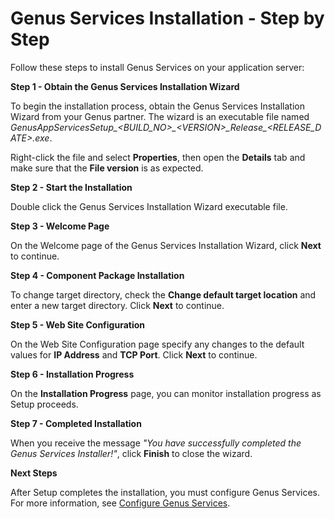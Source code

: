 # Genus Services Installation - Step by Step

Follow these steps to install Genus Services on your application server:

**Step 1 - Obtain the Genus Services Installation Wizard**

To begin the installation process, obtain the Genus Services Installation Wizard from your Genus partner. The wizard is an executable file named *GenusAppServicesSetup_\<BUILD_NO\>\_\<VERSION\>\_Release\_\<RELEASE_DATE\>.exe*.

Right-click the file and select **Properties**, then open the **Details** tab and make sure that the **File version** is as expected.

**Step 2 - Start the Installation**

Double click the Genus Services Installation Wizard executable file.

**Step 3 - Welcome Page**

On the Welcome page of the Genus Services Installation Wizard, click **Next** to continue.

**Step 4 - Component Package Installation**

To change target directory, check the **Change default target location** and enter a new target directory. Click **Next** to continue.

**Step 5 - Web Site Configuration**

On the Web Site Configuration page specify any changes to the default values for **IP Address** and **TCP Port**. Click **Next** to continue.

**Step 6 - Installation Progress**

On the **Installation Progress** page, you can monitor installation progress as Setup proceeds.

**Step 7 - Completed Installation**

When you receive the message _"You have successfully completed the Genus Services Installer!"_, click **Finish** to close the wizard.

**Next Steps**

After Setup completes the installation, you must configure Genus Services. For more information, see [Configure Genus Services](configure-and-maintain-genus-server/index.md).
